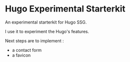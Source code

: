 # Hugo Experimental Starterkit

An experimental starterkit for Hugo SSG.

I use it to experiment the Hugo's features.

Next steps are to implement : 
- a contact form
- a favicon